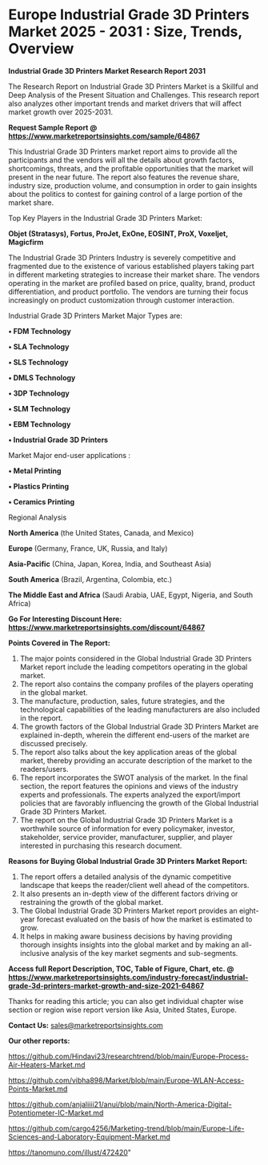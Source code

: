# Europe Industrial Grade 3D Printers Market 2025 - 2031 : Size, Trends, Overview

<strong>Industrial Grade 3D Printers Market Research Report 2031</strong>

The Research Report on Industrial Grade 3D Printers Market is a Skillful and Deep Analysis of the Present Situation and Challenges. This research report also analyzes other important trends and market drivers that will affect market growth over 2025-2031.

<strong>Request Sample Report @ <a href=https://www.marketreportsinsights.com/sample/64867>https://www.marketreportsinsights.com/sample/64867</a></strong>

This Industrial Grade 3D Printers market report aims to provide all the participants and the vendors will all the details about growth factors, shortcomings, threats, and the profitable opportunities that the market will present in the near future. The report also features the revenue share, industry size, production volume, and consumption in order to gain insights about the politics to contest for gaining control of a large portion of the market share.

Top Key Players in the Industrial Grade 3D Printers Market:

<strong>Objet (Stratasys), Fortus, ProJet, ExOne, EOSINT, ProX, Voxeljet, Magicfirm</strong>

The Industrial Grade 3D Printers Industry is severely competitive and fragmented due to the existence of various established players taking part in different marketing strategies to increase their market share. The vendors operating in the market are profiled based on price, quality, brand, product differentiation, and product portfolio. The vendors are turning their focus increasingly on product customization through customer interaction.

Industrial Grade 3D Printers Market Major Types are:

<strong>• FDM Technology

• SLA Technology

• SLS Technology

• DMLS Technology

• 3DP Technology

• SLM Technology

• EBM Technology

• Industrial Grade 3D Printers</strong>

Market Major end-user applications :

<strong>• Metal Printing

• Plastics Printing

• Ceramics Printing</strong>

Regional Analysis

</u><strong><b>North America</b></strong> (the United States, Canada, and Mexico)

<strong><b>Europe </b></strong>(Germany, France, UK, Russia, and Italy)

<strong><b>Asia-Pacific</b></strong> (China, Japan, Korea, India, and Southeast Asia)

<strong><b>South America</b></strong> (Brazil, Argentina, Colombia, etc.)

<strong><b>The Middle East and Africa</b></strong> (Saudi Arabia, UAE, Egypt, Nigeria, and South Africa)

<strong>Go For Interesting Discount Here: <a href=https://www.marketreportsinsights.com/discount/64867>https://www.marketreportsinsights.com/discount/64867</a></strong>

<strong>Points Covered in The Report:</strong>
<ol>
  <li>The major points considered in the Global Industrial Grade 3D Printers Market report include the leading competitors operating in the global market.</li>
  <li>The report also contains the company profiles of the players operating in the global market.</li>
  <li>The manufacture, production, sales, future strategies, and the technological capabilities of the leading manufacturers are also included in the report.</li>
  <li>The growth factors of the Global Industrial Grade 3D Printers Market are explained in-depth, wherein the different end-users of the market are discussed precisely.</li>
  <li>The report also talks about the key application areas of the global market, thereby providing an accurate description of the market to the readers/users.</li>
  <li>The report incorporates the SWOT analysis of the market. In the final section, the report features the opinions and views of the industry experts and professionals. The experts analyzed the export/import policies that are favorably influencing the growth of the Global Industrial Grade 3D Printers Market.</li>
  <li>The report on the Global Industrial Grade 3D Printers Market is a worthwhile source of information for every policymaker, investor, stakeholder, service provider, manufacturer, supplier, and player interested in purchasing this research document.</li>
</ol>
<strong>Reasons for Buying Global Industrial Grade 3D Printers Market Report:</strong>

<ol>
  <li>The report offers a detailed analysis of the dynamic competitive landscape that keeps the reader/client well ahead of the competitors.</li>
  <li>It also presents an in-depth view of the different factors driving or restraining the growth of the global market.</li>
  <li>The Global Industrial Grade 3D Printers Market report provides an eight-year forecast evaluated on the basis of how the market is estimated to grow.</li>
  <li>It helps in making aware business decisions by having providing thorough insights insights into the global market and by making an all-inclusive analysis of the key market segments and sub-segments.</li>
</ol>
<strong>Access full Report Description, TOC, Table of Figure, Chart, etc. @ <a href=https://www.marketreportsinsights.com/industry-forecast/industrial-grade-3d-printers-market-growth-and-size-2021-64867>https://www.marketreportsinsights.com/industry-forecast/industrial-grade-3d-printers-market-growth-and-size-2021-64867</a></strong>


Thanks for reading this article; you can also get individual chapter wise section or region wise report version like Asia, United States, Europe.

<strong>Contact Us:</strong>
sales@marketreportsinsights.com

<strong>Our other reports:</strong>

<a href=https://github.com/Hindavi23/researchtrend/blob/main/Europe-Process-Air-Heaters-Market.md>https://github.com/Hindavi23/researchtrend/blob/main/Europe-Process-Air-Heaters-Market.md</a>

<a href=https://github.com/vibha898/Market/blob/main/Europe-WLAN-Access-Points-Market.md>https://github.com/vibha898/Market/blob/main/Europe-WLAN-Access-Points-Market.md</a>

<a href=https://github.com/anjaliiii21/anui/blob/main/North-America-Digital-Potentiometer-IC-Market.md>https://github.com/anjaliiii21/anui/blob/main/North-America-Digital-Potentiometer-IC-Market.md</a>

<a href=https://github.com/cargo4256/Marketing-trend/blob/main/Europe-Life-Sciences-and-Laboratory-Equipment-Market.md>https://github.com/cargo4256/Marketing-trend/blob/main/Europe-Life-Sciences-and-Laboratory-Equipment-Market.md</a>

<a href=https://tanomuno.com/illust/472420>https://tanomuno.com/illust/472420</a>"
